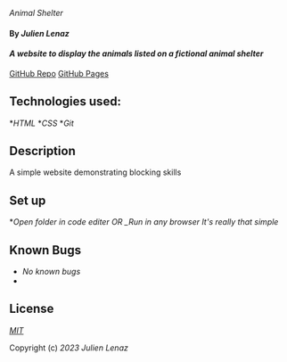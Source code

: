 _Animal Shelter_
#### By _Julien Lenaz_
#### _A website to display the animals listed on a fictional animal shelter_
[GitHub Repo](https://github.com/julienlen/text-analyzer/)
[GitHub Pages](https://julienlen.github.io/animal-shelter/)
## Technologies used:
*_HTML_
*_CSS_
*_Git_

## Description
A simple website demonstrating blocking skills
## Set up
*_Open folder in code editer OR_
*_Run in any browser*
_It's really that simple_

## Known Bugs
* _No known bugs_
* 
## License

_[MIT](https://choosealicense.com/licenses/mit/)_

Copyright (c) _2023_ _Julien Lenaz_ 
